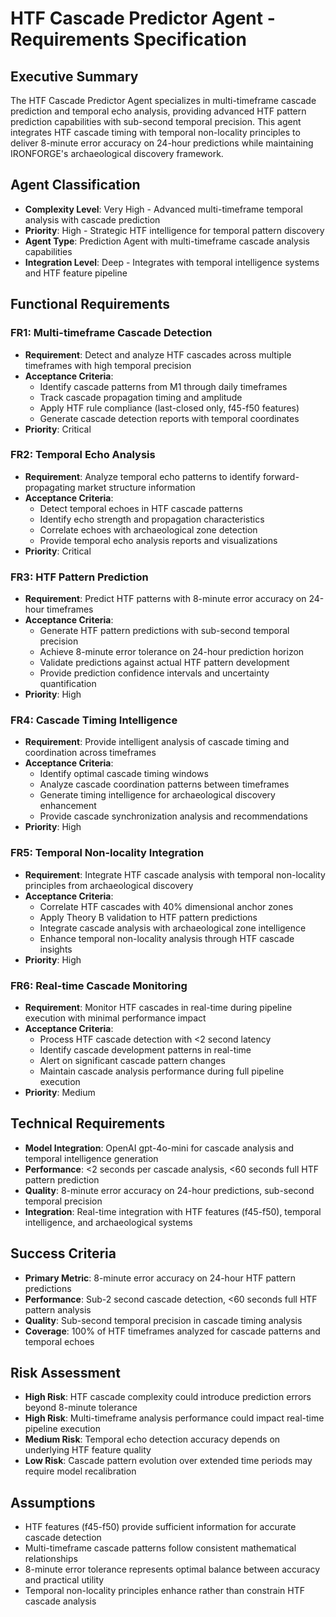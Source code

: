 # HTF Cascade Predictor Agent - Requirements Specification

## Executive Summary
The HTF Cascade Predictor Agent specializes in multi-timeframe cascade prediction and temporal echo analysis, providing advanced HTF pattern prediction capabilities with sub-second temporal precision. This agent integrates HTF cascade timing with temporal non-locality principles to deliver 8-minute error accuracy on 24-hour predictions while maintaining IRONFORGE's archaeological discovery framework.

## Agent Classification
- **Complexity Level**: Very High - Advanced multi-timeframe temporal analysis with cascade prediction
- **Priority**: High - Strategic HTF intelligence for temporal pattern discovery
- **Agent Type**: Prediction Agent with multi-timeframe cascade analysis capabilities
- **Integration Level**: Deep - Integrates with temporal intelligence systems and HTF feature pipeline

## Functional Requirements

### FR1: Multi-timeframe Cascade Detection
- **Requirement**: Detect and analyze HTF cascades across multiple timeframes with high temporal precision
- **Acceptance Criteria**: 
  - Identify cascade patterns from M1 through daily timeframes
  - Track cascade propagation timing and amplitude
  - Apply HTF rule compliance (last-closed only, f45-f50 features)
  - Generate cascade detection reports with temporal coordinates
- **Priority**: Critical

### FR2: Temporal Echo Analysis
- **Requirement**: Analyze temporal echo patterns to identify forward-propagating market structure information
- **Acceptance Criteria**:
  - Detect temporal echoes in HTF cascade patterns
  - Identify echo strength and propagation characteristics
  - Correlate echoes with archaeological zone detection
  - Provide temporal echo analysis reports and visualizations
- **Priority**: Critical

### FR3: HTF Pattern Prediction
- **Requirement**: Predict HTF patterns with 8-minute error accuracy on 24-hour timeframes
- **Acceptance Criteria**:
  - Generate HTF pattern predictions with sub-second temporal precision
  - Achieve 8-minute error tolerance on 24-hour prediction horizon
  - Validate predictions against actual HTF pattern development
  - Provide prediction confidence intervals and uncertainty quantification
- **Priority**: High

### FR4: Cascade Timing Intelligence
- **Requirement**: Provide intelligent analysis of cascade timing and coordination across timeframes
- **Acceptance Criteria**:
  - Identify optimal cascade timing windows
  - Analyze cascade coordination patterns between timeframes
  - Generate timing intelligence for archaeological discovery enhancement
  - Provide cascade synchronization analysis and recommendations
- **Priority**: High

### FR5: Temporal Non-locality Integration
- **Requirement**: Integrate HTF cascade analysis with temporal non-locality principles from archaeological discovery
- **Acceptance Criteria**:
  - Correlate HTF cascades with 40% dimensional anchor zones
  - Apply Theory B validation to HTF pattern predictions
  - Integrate cascade analysis with archaeological zone intelligence
  - Enhance temporal non-locality analysis through HTF cascade insights
- **Priority**: High

### FR6: Real-time Cascade Monitoring
- **Requirement**: Monitor HTF cascades in real-time during pipeline execution with minimal performance impact
- **Acceptance Criteria**:
  - Process HTF cascade detection with <2 second latency
  - Identify cascade development patterns in real-time
  - Alert on significant cascade pattern changes
  - Maintain cascade analysis performance during full pipeline execution
- **Priority**: Medium

## Technical Requirements
- **Model Integration**: OpenAI gpt-4o-mini for cascade analysis and temporal intelligence generation
- **Performance**: <2 seconds per cascade analysis, <60 seconds full HTF pattern prediction
- **Quality**: 8-minute error accuracy on 24-hour predictions, sub-second temporal precision
- **Integration**: Real-time integration with HTF features (f45-f50), temporal intelligence, and archaeological systems

## Success Criteria
- **Primary Metric**: 8-minute error accuracy on 24-hour HTF pattern predictions
- **Performance**: Sub-2 second cascade detection, <60 seconds full HTF pattern analysis
- **Quality**: Sub-second temporal precision in cascade timing analysis
- **Coverage**: 100% of HTF timeframes analyzed for cascade patterns and temporal echoes

## Risk Assessment
- **High Risk**: HTF cascade complexity could introduce prediction errors beyond 8-minute tolerance
- **High Risk**: Multi-timeframe analysis performance could impact real-time pipeline execution
- **Medium Risk**: Temporal echo detection accuracy depends on underlying HTF feature quality
- **Low Risk**: Cascade pattern evolution over extended time periods may require model recalibration

## Assumptions
- HTF features (f45-f50) provide sufficient information for accurate cascade detection
- Multi-timeframe cascade patterns follow consistent mathematical relationships
- 8-minute error tolerance represents optimal balance between accuracy and practical utility
- Temporal non-locality principles enhance rather than constrain HTF cascade analysis